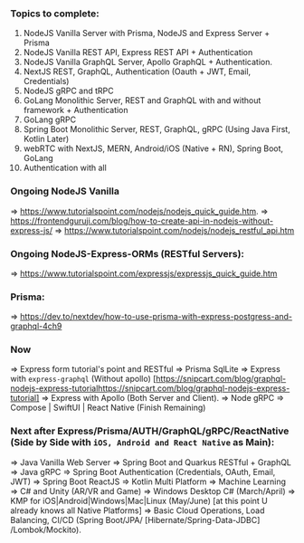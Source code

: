 ### Topics to complete:
1. NodeJS Vanilla Server with Prisma, NodeJS and Express Server + Prisma
2. NodeJS Vanilla REST API, Express REST API + Authentication
3. NodeJS Vanilla GraphQL Server, Apollo GraphQL + Authentication.
4. NextJS  REST, GraphQL, Authentication (Oauth + JWT, Email, Credentials)
5. NodeJS gRPC and tRPC
6. GoLang Monolithic Server, REST and GraphQL with and without framework + Authentication
7. GoLang gRPC
8. Spring Boot Monolithic Server, REST, GraphQL,  gRPC (Using Java First, Kotlin Later)
9. webRTC with NextJS, MERN, Android/iOS (Native + RN), Spring Boot, GoLang
10. Authentication with all

### Ongoing NodeJS Vanilla
=> https://www.tutorialspoint.com/nodejs/nodejs_quick_guide.htm.
=> https://frontendguruji.com/blog/how-to-create-api-in-nodejs-without-express-js/
=> https://www.tutorialspoint.com/nodejs/nodejs_restful_api.htm


### Ongoing NodeJS-Express-ORMs (RESTful Servers):
=> https://www.tutorialspoint.com/expressjs/expressjs_quick_guide.htm

### Prisma:
=> https://dev.to/nextdev/how-to-use-prisma-with-express-postgress-and-graphql-4ch9


### Now
=> Express form tutorial's point and RESTful => Prisma SqlLite
=> Express with `express-graphql` (Without apollo) [https://snipcart.com/blog/graphql-nodejs-express-tutorialhttps://snipcart.com/blog/graphql-nodejs-express-tutorial]
=> Express with Apollo (Both Server and Client).
=> Node gRPC
=> Compose | SwiftUI | React Native (Finish Remaining)

### Next after Express/Prisma/AUTH/GraphQL/gRPC/ReactNative (Side by Side with `iOS, Android and React Native` as Main):
=> Java Vanilla Web Server => Spring Boot and Quarkus RESTful + GraphQL => Java gRPC
=> Spring Boot Authentication (Credentials, OAuth, Email, JWT)
=> Spring Boot ReactJS
=> Kotlin Multi Platform
=> Machine Learning
=> C# and Unity (AR/VR and Game) => Windows Desktop C# (March/April)
=> KMP for iOS|Android|Windows|Mac|Linux (May/June) [at this point U already knows all Native Platforms] => Basic Cloud Operations, Load Balancing, CI/CD
(Spring Boot/JPA/ [Hibernate/Spring-Data-JDBC] /Lombok/Mockito).